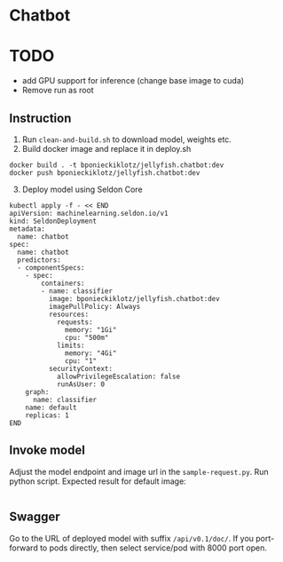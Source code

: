 # Chatbot

# TODO

- add GPU support for inference (change base image to cuda)
- Remove run as root

## Instruction

1. Run `clean-and-build.sh` to download model, weights etc.
2. Build docker image and replace it in deploy.sh

```shell
docker build . -t bponieckiklotz/jellyfish.chatbot:dev
docker push bponieckiklotz/jellyfish.chatbot:dev
```

3. Deploy model using Seldon Core

```shell
kubectl apply -f - << END
apiVersion: machinelearning.seldon.io/v1
kind: SeldonDeployment
metadata:
  name: chatbot
spec:
  name: chatbot
  predictors:
  - componentSpecs:
    - spec:
        containers:
        - name: classifier
          image: bponieckiklotz/jellyfish.chatbot:dev
          imagePullPolicy: Always
          resources:
            requests:
              memory: "1Gi"
              cpu: "500m"
            limits:
              memory: "4Gi"
              cpu: "1"
          securityContext:
            allowPrivilegeEscalation: false
            runAsUser: 0
    graph:
      name: classifier
    name: default
    replicas: 1
END
```

## Invoke model

Adjust the model endpoint and image url in the `sample-request.py`. Run
python script. Expected result for default image:

```

```

## Swagger

Go to the URL of deployed model with suffix `/api/v0.1/doc/`.
If you port-forward to pods directly, then select service/pod with 8000 port
open. 